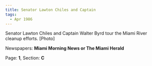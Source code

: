```yaml
---  
title: Senator Lawton Chiles and Captain  
tags:  
  - Apr 1986  
---  
```

  
Senator Lawton Chiles and Captain Walter Byrd tour the Miami River cleanup efforts. [Photo]  
  
Newspapers: **Miami Morning News or The Miami Herald**  
  
Page: **1**, Section: **C** 
